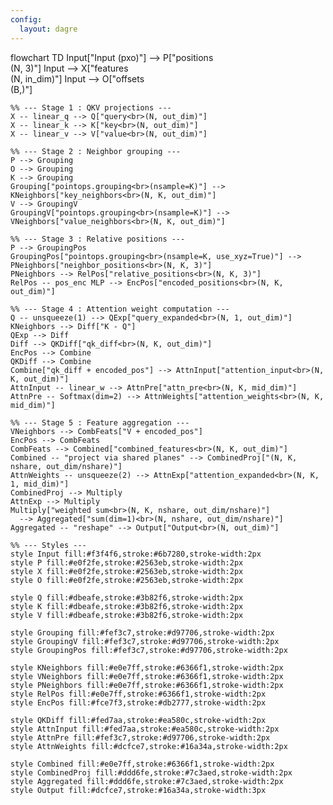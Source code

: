 ```yaml
---
config:
  layout: dagre
---
```

flowchart TD
    Input["Input (pxo)"] --> P["positions<br>(N, 3)"]
    Input --> X["features<br>(N, in_dim)"]
    Input --> O["offsets<br>(B,)"]

    %% --- Stage 1 : QKV projections ---
    X -- linear_q --> Q["query<br>(N, out_dim)"]
    X -- linear_k --> K["key<br>(N, out_dim)"]
    X -- linear_v --> V["value<br>(N, out_dim)"]

    %% --- Stage 2 : Neighbor grouping ---
    P --> Grouping
    O --> Grouping
    K --> Grouping
    Grouping["pointops.grouping<br>(nsample=K)"] --> KNeighbors["key_neighbors<br>(N, K, out_dim)"]
    V --> GroupingV
    GroupingV["pointops.grouping<br>(nsample=K)"] --> VNeighbors["value_neighbors<br>(N, K, out_dim)"]

    %% --- Stage 3 : Relative positions ---
    P --> GroupingPos
    GroupingPos["pointops.grouping<br>(nsample=K, use_xyz=True)"] --> PNeighbors["neighbor_positions<br>(N, K, 3)"]
    PNeighbors --> RelPos["relative_positions<br>(N, K, 3)"]
    RelPos -- pos_enc MLP --> EncPos["encoded_positions<br>(N, K, out_dim)"]

    %% --- Stage 4 : Attention weight computation ---
    Q -- unsqueeze(1) --> QExp["query_expanded<br>(N, 1, out_dim)"]
    KNeighbors --> Diff["K - Q"]
    QExp --> Diff
    Diff --> QKDiff["qk_diff<br>(N, K, out_dim)"]
    EncPos --> Combine
    QKDiff --> Combine
    Combine["qk_diff + encoded_pos"] --> AttnInput["attention_input<br>(N, K, out_dim)"]
    AttnInput -- linear_w --> AttnPre["attn_pre<br>(N, K, mid_dim)"]
    AttnPre -- Softmax(dim=2) --> AttnWeights["attention_weights<br>(N, K, mid_dim)"]

    %% --- Stage 5 : Feature aggregation ---
    VNeighbors --> CombFeats["V + encoded_pos"]
    EncPos --> CombFeats
    CombFeats --> Combined["combined_features<br>(N, K, out_dim)"]
    Combined -- "project via shared planes" --> CombinedProj["(N, K, nshare, out_dim/nshare)"]
    AttnWeights -- unsqueeze(2) --> AttnExp["attention_expanded<br>(N, K, 1, mid_dim)"]
    CombinedProj --> Multiply
    AttnExp --> Multiply
    Multiply["weighted sum<br>(N, K, nshare, out_dim/nshare)"]
      --> Aggregated["sum(dim=1)<br>(N, nshare, out_dim/nshare)"]
    Aggregated -- "reshape" --> Output["Output<br>(N, out_dim)"]

    %% --- Styles ---
    style Input fill:#f3f4f6,stroke:#6b7280,stroke-width:2px
    style P fill:#e0f2fe,stroke:#2563eb,stroke-width:2px
    style X fill:#e0f2fe,stroke:#2563eb,stroke-width:2px
    style O fill:#e0f2fe,stroke:#2563eb,stroke-width:2px

    style Q fill:#dbeafe,stroke:#3b82f6,stroke-width:2px
    style K fill:#dbeafe,stroke:#3b82f6,stroke-width:2px
    style V fill:#dbeafe,stroke:#3b82f6,stroke-width:2px

    style Grouping fill:#fef3c7,stroke:#d97706,stroke-width:2px
    style GroupingV fill:#fef3c7,stroke:#d97706,stroke-width:2px
    style GroupingPos fill:#fef3c7,stroke:#d97706,stroke-width:2px

    style KNeighbors fill:#e0e7ff,stroke:#6366f1,stroke-width:2px
    style VNeighbors fill:#e0e7ff,stroke:#6366f1,stroke-width:2px
    style PNeighbors fill:#e0e7ff,stroke:#6366f1,stroke-width:2px
    style RelPos fill:#e0e7ff,stroke:#6366f1,stroke-width:2px
    style EncPos fill:#fce7f3,stroke:#db2777,stroke-width:2px

    style QKDiff fill:#fed7aa,stroke:#ea580c,stroke-width:2px
    style AttnInput fill:#fed7aa,stroke:#ea580c,stroke-width:2px
    style AttnPre fill:#fef3c7,stroke:#d97706,stroke-width:2px
    style AttnWeights fill:#dcfce7,stroke:#16a34a,stroke-width:2px

    style Combined fill:#e0e7ff,stroke:#6366f1,stroke-width:2px
    style CombinedProj fill:#ddd6fe,stroke:#7c3aed,stroke-width:2px
    style Aggregated fill:#ddd6fe,stroke:#7c3aed,stroke-width:2px
    style Output fill:#dcfce7,stroke:#16a34a,stroke-width:3px
